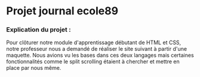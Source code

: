 # Projet journal ecole89

### Explication du projet :
Pour clôturer notre module d'apprentissage débutant de HTML et CSS, notre professeur nous a demandé de réaliser le site suivant à partir d'une maquette.
Nous avions vu les bases dans ces deux langages mais certaines fonctionnalités comme le split scrolling étaient à chercher et mettre en place par nous même.
